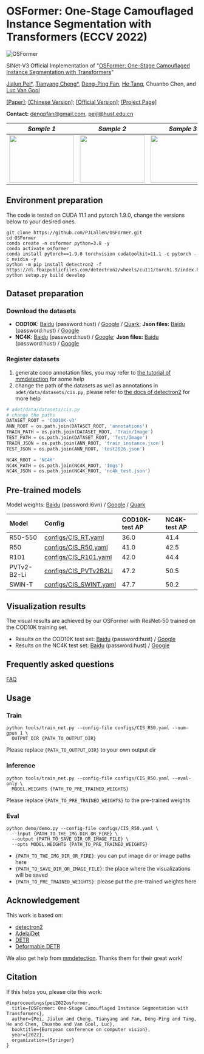 # OSFormer: One-Stage Camouflaged Instance Segmentation with Transformers (ECCV 2022)

![OSFormer](docs/OSFormer.png)

SINet-V3 Official Implementation of "[OSFormer: One-Stage Camouflaged Instance Segmentation with Transformers](https://arxiv.org/abs/2207.02255)"

[Jialun Pei*](https://scholar.google.com/citations?user=1lPivLsAAAAJ&hl=en), [Tianyang Cheng*](https://github.com/Patrickctyyx), [Deng-Ping Fan](https://dengpingfan.github.io/), [He Tang](https://scholar.google.com/citations?hl=en&user=70XLFUsAAAAJ), Chuanbo Chen, and [Luc Van Gool](https://ee.ethz.ch/the-department/faculty/professors/person-detail.OTAyMzM=.TGlzdC80MTEsMTA1ODA0MjU5.html)

[[Paper]](https://arxiv.org/abs/2207.02255); [[Chinese Version]](https://dengpingfan.github.io/papers/[2022][ECCV]OSFormer_Chinese.pdf); [[Official Version]](https://link.springer.com/content/pdf/10.1007/978-3-031-19797-0_2.pdf); [[Project Page]](https://blog.patrickcty.cc/OSFormer-Homepage/)

**Contact:** dengpfan@gmail.com, peijl@hust.edu.cn

|            *Sample 1*             |             *Sample 2*             |             *Sample 3*             |             *Sample 4*             |
| :------------------------------: | :-------------------------------: | :-------------------------------: | :-------------------------------: |
| <img src="docs/COD10K-CAM-3-Flying-53-Bird-3024.gif"  height=125 width=170> | <img src="docs/COD10K-CAM-3-Flying-65-Owl-4620.gif" height=125 width=170> | <img src="docs/488.gif" height=125 width=170> |  <img src="docs/4126.gif" height=125 width=170> |

## Environment preparation

The code is tested on CUDA 11.1 and pytorch 1.9.0, change the versions below to your desired ones.

```shell
git clone https://github.com/PJLallen/OSFormer.git
cd OSFormer
conda create -n osformer python=3.8 -y
conda activate osformer
conda install pytorch==1.9.0 torchvision cudatoolkit=11.1 -c pytorch -c nvidia -y
python -m pip install detectron2 -f https://dl.fbaipublicfiles.com/detectron2/wheels/cu111/torch1.9/index.html
python setup.py build develop
```

## Dataset preparation

### Download the datasets

- **COD10K**: [Baidu](https://pan.baidu.com/s/1IPcPjdg1EJ-h9HPoU42nHA) (password:hust) / [Google](https://drive.google.com/file/d/1YGa3v-MiXy-3MMJDkidLXPt0KQwygt-Z/view?usp=sharing) / [Quark](https://pan.quark.cn/s/07ba3258b777); **Json files:** [Baidu](https://pan.baidu.com/s/1kRawj-hzBDycCkZZfQjFhg) (password:hust) / [Google](https://drive.google.com/drive/folders/1Yvz63C8c7LOHFRgm06viUM9XupARRPif?usp=sharing)
- **NC4K**: [Baidu](https://pan.baidu.com/s/1li4INx4klQ_j8ftODyw2Zg) (password:hust) / [Google](https://drive.google.com/file/d/1eK_oi-N4Rmo6IIxUNbYHBiNWuDDLGr_k/view?usp=sharing); **Json files:** [Baidu](https://pan.baidu.com/s/1DBPFtAL2iEjefwiqXE_GWA) (password:hust) / [Google](https://drive.google.com/drive/folders/1LyK7tl2QVZBFiNaWI_n0ZVa0QiwF2B8e?usp=sharing)

### Register datasets

1. generate coco annotation files, you may refer to [the tutorial of mmdetection](https://github.com/open-mmlab/mmdetection/blob/master/docs/en/2_new_data_model.md) for some help
2. change the path of the datasets as well as annotations in `adet/data/datasets/cis.py`, please refer to [the docs of detectron2](https://detectron2.readthedocs.io/en/latest/) for more help

```python
# adet/data/datasets/cis.py
# change the paths 
DATASET_ROOT = 'COD10K-v3'
ANN_ROOT = os.path.join(DATASET_ROOT, 'annotations')
TRAIN_PATH = os.path.join(DATASET_ROOT, 'Train/Image')
TEST_PATH = os.path.join(DATASET_ROOT, 'Test/Image')
TRAIN_JSON = os.path.join(ANN_ROOT, 'train_instance.json')
TEST_JSON = os.path.join(ANN_ROOT, 'test2026.json')

NC4K_ROOT = 'NC4K'
NC4K_PATH = os.path.join(NC4K_ROOT, 'Imgs')
NC4K_JSON = os.path.join(NC4K_ROOT, 'nc4k_test.json')
```

## Pre-trained models

Model weights: [Baidu](https://pan.baidu.com/s/1Ao3Myqa6xiA9ymAkZgZOeQ) (password:l6vn) / [Google](https://drive.google.com/drive/folders/1pl9iM1NAfN5N6Voc03oPmlbKJ-YNldMF?usp=sharing) / [Quark](https://pan.quark.cn/s/6676592ff08b)

| Model         | Config                                           | COD10K-test AP | NC4K-test AP |
|:--------------|:------------------------------------------------ |:---------------|:-------------|
| R50-550       | [configs/CIS_RT.yaml](configs/CIS_RT.yaml)       | 36.0           | 41.4         |
| R50           | [configs/CIS_R50.yaml](configs/CIS_R50.yaml)     | 41.0           | 42.5         |
| R101          | [configs/CIS_R101.yaml](configs/CIS_R101.yaml)   | 42.0           | 44.4         |
| PVTv2-B2-Li   | [configs/CIS_PVTv2B2Li](configs/CIS_PVTv2B2Li)   | 47.2           | 50.5         |
| SWIN-T        | [configs/CIS_SWINT.yaml](configs/CIS_SWINT.yaml) | 47.7           | 50.2         |

## Visualization results

The visual results are achieved by our OSFormer with ResNet-50 trained on the COD10K training set.

- Results on the COD10K test set: [Baidu](https://pan.baidu.com/s/16xH7coaGoOGiB5x1AXgy5w) (password:hust) /
[Google](https://drive.google.com/open?id=16XMw6NaiCQdHG1By-1a7s8SmnyEqlmYD)
- Results on the NC4K test set: [Baidu](https://pan.baidu.com/s/15Y-7fNcHRhu38Vjybx1HMg) (password:hust) /
[Google](https://drive.google.com/file/d/1cRcwbD3Y3fMO3n7eTtA6VGZWKCWwJSU0/view?usp=sharing)

## Frequently asked questions

[FAQ](https://github.com/PJLallen/OSFormer/blob/main/docs/faq.md)

## Usage

### Train

```shell
python tools/train_net.py --config-file configs/CIS_R50.yaml --num-gpus 1 \
  OUTPUT_DIR {PATH_TO_OUTPUT_DIR}
```

Please replace `{PATH_TO_OUTPUT_DIR}` to your own output dir

### Inference

```shell
python tools/train_net.py --config-file configs/CIS_R50.yaml --eval-only \
  MODEL.WEIGHTS {PATH_TO_PRE_TRAINED_WEIGHTS}
```

Please replace `{PATH_TO_PRE_TRAINED_WEIGHTS}` to the pre-trained weights

### Eval

```shell
python demo/demo.py --config-file configs/CIS_R50.yaml \
  --input {PATH_TO_THE_IMG_DIR_OR_FIRE} \
  --output {PATH_TO_SAVE_DIR_OR_IMAGE_FILE} \
  --opts MODEL.WEIGHTS {PATH_TO_PRE_TRAINED_WEIGHTS}
```

- `{PATH_TO_THE_IMG_DIR_OR_FIRE}`: you can put image dir or image paths here
- `{PATH_TO_SAVE_DIR_OR_IMAGE_FILE}`: the place where the visualizations will be saved
- `{PATH_TO_PRE_TRAINED_WEIGHTS}`: please put the pre-trained weights here


## Acknowledgement

This work is based on:
- [detectron2](https://github.com/facebookresearch/detectron2)
- [AdelaiDet](https://github.com/aim-uofa/AdelaiDet)
- [DETR](https://github.com/facebookresearch/detr)
- [Deformable DETR](https://github.com/fundamentalvision/Deformable-DETR)

We also get help from [mmdetection](https://github.com/open-mmlab/mmdetection). Thanks them for their great work!

## Citation

If this helps you, please cite this work:

```
@inproceedings{pei2022osformer,
  title={OSFormer: One-Stage Camouflaged Instance Segmentation with Transformers},
  author={Pei, Jialun and Cheng, Tianyang and Fan, Deng-Ping and Tang, He and Chen, Chuanbo and Van Gool, Luc},
  booktitle={European conference on computer vision},
  year={2022},
  organization={Springer}
}
```

